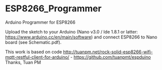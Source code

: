 # ESP8266_Programmer
Arduino Programmer for ESP8266

Upload the sketch to your Arduino (Nano v3.0 / Ide 1.8.1 or latter: https://www.arduino.cc/en/main/software) and connect ESP8266 to Nano board (see Schematic.pdf).

This work is based on code http://tuanpm.net/rock-solid-esp8266-wifi-mqtt-restful-client-for-arduino/ - https://github.com/tuanpmt/espduino
Thanks, Tuan PM
